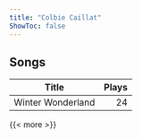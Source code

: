 ```yaml
---
title: "Colbie Caillat"
ShowToc: false
---
```


## Songs
Title | Plays 
----- | -----: 
Winter Wonderland | 24

{{< more >}}